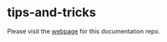 # tips-and-tricks
Please visit the [webpage](https://digi04123.github.io/tips-and-tricks/) for this documentation repo.